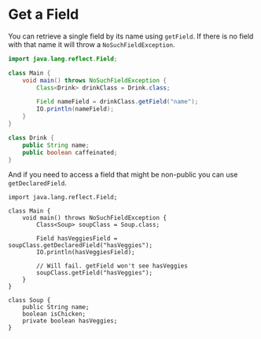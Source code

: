 # Get a Field

You can retrieve a single field by its name using `getField`. If there
is no field with that name it will throw a `NoSuchFieldException`.

```java
import java.lang.reflect.Field;

class Main {
    void main() throws NoSuchFieldException {
        Class<Drink> drinkClass = Drink.class;

        Field nameField = drinkClass.getField("name");
        IO.println(nameField);
    }
}

class Drink {
    public String name;
    public boolean caffeinated;
}
```

And if you need to access a field that might be non-public you can use `getDeclaredField`.

```java,panics
import java.lang.reflect.Field;

class Main {
    void main() throws NoSuchFieldException {
        Class<Soup> soupClass = Soup.class;

        Field hasVeggiesField = soupClass.getDeclaredField("hasVeggies");
        IO.println(hasVeggiesField);
        
        // Will fail. getField won't see hasVeggies
        soupClass.getField("hasVeggies");
    }
}

class Soup {
    public String name;
    boolean isChicken;
    private boolean hasVeggies;
}
```

